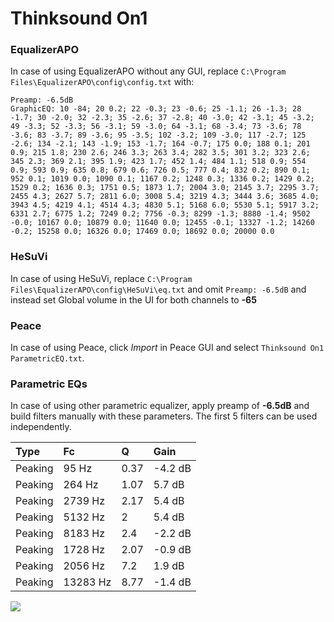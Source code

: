 # Thinksound On1

### EqualizerAPO
In case of using EqualizerAPO without any GUI, replace `C:\Program Files\EqualizerAPO\config\config.txt`
with:
```
Preamp: -6.5dB
GraphicEQ: 10 -84; 20 0.2; 22 -0.3; 23 -0.6; 25 -1.1; 26 -1.3; 28 -1.7; 30 -2.0; 32 -2.3; 35 -2.6; 37 -2.8; 40 -3.0; 42 -3.1; 45 -3.2; 49 -3.3; 52 -3.3; 56 -3.1; 59 -3.0; 64 -3.1; 68 -3.4; 73 -3.6; 78 -3.6; 83 -3.7; 89 -3.6; 95 -3.5; 102 -3.2; 109 -3.0; 117 -2.7; 125 -2.6; 134 -2.1; 143 -1.9; 153 -1.7; 164 -0.7; 175 0.0; 188 0.1; 201 0.9; 215 1.8; 230 2.6; 246 3.3; 263 3.4; 282 3.5; 301 3.2; 323 2.6; 345 2.3; 369 2.1; 395 1.9; 423 1.7; 452 1.4; 484 1.1; 518 0.9; 554 0.9; 593 0.9; 635 0.8; 679 0.6; 726 0.5; 777 0.4; 832 0.2; 890 0.1; 952 0.1; 1019 0.0; 1090 0.1; 1167 0.2; 1248 0.3; 1336 0.2; 1429 0.2; 1529 0.2; 1636 0.3; 1751 0.5; 1873 1.7; 2004 3.0; 2145 3.7; 2295 3.7; 2455 4.3; 2627 5.7; 2811 6.0; 3008 5.4; 3219 4.3; 3444 3.6; 3685 4.0; 3943 4.5; 4219 4.1; 4514 4.3; 4830 5.1; 5168 6.0; 5530 5.1; 5917 3.2; 6331 2.7; 6775 1.2; 7249 0.2; 7756 -0.3; 8299 -1.3; 8880 -1.4; 9502 -0.0; 10167 0.0; 10879 0.0; 11640 0.0; 12455 -0.1; 13327 -1.2; 14260 -0.2; 15258 0.0; 16326 0.0; 17469 0.0; 18692 0.0; 20000 0.0
```

### HeSuVi
In case of using HeSuVi, replace `C:\Program Files\EqualizerAPO\config\HeSuVi\eq.txt` and omit `Preamp:
-6.5dB` and instead set Global volume in the UI for both channels to **-65**

### Peace
In case of using Peace, click *Import* in Peace GUI and select `Thinksound On1 ParametricEQ.txt`.

### Parametric EQs
In case of using other parametric equalizer, apply preamp of **-6.5dB** and build filters manually with
these parameters. The first 5 filters can be used independently.

| Type    | Fc       |    Q | Gain    |
|:--------|:---------|:-----|:--------|
| Peaking | 95 Hz    | 0.37 | -4.2 dB |
| Peaking | 264 Hz   | 1.07 | 5.7 dB  |
| Peaking | 2739 Hz  | 2.17 | 5.4 dB  |
| Peaking | 5132 Hz  | 2    | 5.4 dB  |
| Peaking | 8183 Hz  | 2.4  | -2.2 dB |
| Peaking | 1728 Hz  | 2.07 | -0.9 dB |
| Peaking | 2056 Hz  | 7.2  | 1.9 dB  |
| Peaking | 13283 Hz | 8.77 | -1.4 dB |

![](https://raw.githubusercontent.com/jaakkopasanen/AutoEq/master/results/innerfidelity/sbaf-serious/Thinksound%20On1/Thinksound%20On1.png)